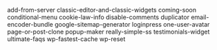 add-from-server
classic-editor-and-classic-widgets
coming-soon
conditional-menu
cookie-law-info
disable-comments
duplicator
email-encoder-bundle
google-sitemap-generator
loginpress
one-user-avatar
page-or-post-clone
popup-maker
really-simple-ss
testimonials-widget
ultimate-faqs
wp-fastest-cache
wp-reset
